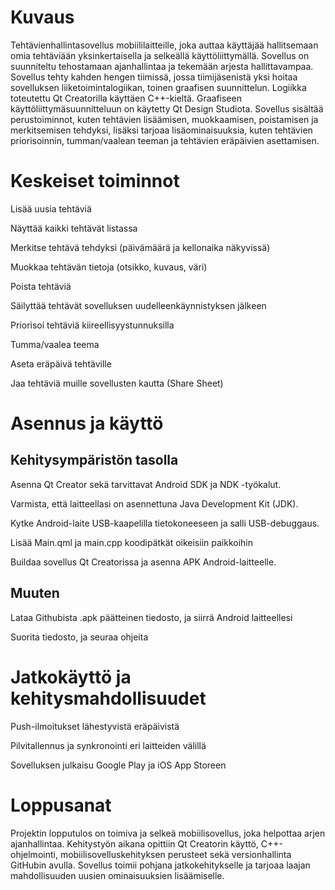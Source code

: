 # Kuvaus
Tehtävienhallintasovellus mobiililaitteille, joka auttaa käyttäjää hallitsemaan omia tehtäviään yksinkertaisella ja selkeällä käyttöliittymällä. Sovellus on suunniteltu tehostamaan ajanhallintaa ja tekemään arjesta hallittavampaa.
Sovellus tehty kahden hengen tiimissä, jossa tiimijäsenistä yksi hoitaa sovelluksen liiketoimintalogiikan, toinen graafisen suunnittelun.
Logiikka toteutettu Qt Creatorilla käyttäen C++-kieltä. Graafiseen käyttöliittymäsuunnitteluun on käytetty Qt Design Studiota.
Sovellus sisältää perustoiminnot, kuten tehtävien lisäämisen, muokkaamisen, poistamisen ja merkitsemisen tehdyksi, lisäksi tarjoaa lisäominaisuuksia, kuten tehtävien priorisoinnin, tumman/vaalean teeman ja tehtävien eräpäivien asettamisen.

# Keskeiset toiminnot
Lisää uusia tehtäviä

Näyttää kaikki tehtävät listassa

Merkitse tehtävä tehdyksi (päivämäärä ja kellonaika näkyvissä)

Muokkaa tehtävän tietoja (otsikko, kuvaus, väri)

Poista tehtäviä

Säilyttää tehtävät sovelluksen uudelleenkäynnistyksen jälkeen

Priorisoi tehtäviä kiireellisyystunnuksilla

Tumma/vaalea teema

Aseta eräpäivä tehtäville

Jaa tehtäviä muille sovellusten kautta (Share Sheet)

# Asennus ja käyttö
## Kehitysympäristön tasolla
Asenna Qt Creator sekä tarvittavat Android SDK ja NDK -työkalut.

Varmista, että laitteellasi on asennettuna Java Development Kit (JDK).

Kytke Android-laite USB-kaapelilla tietokoneeseen ja salli USB-debuggaus.

Lisää Main.qml ja main.cpp koodipätkät oikeisiin paikkoihin

Buildaa sovellus Qt Creatorissa ja asenna APK Android-laitteelle.

## Muuten
Lataa Githubista .apk päätteinen tiedosto, ja siirrä Android laitteellesi

Suorita tiedosto, ja seuraa ohjeita

# Jatkokäyttö ja kehitysmahdollisuudet
Push-ilmoitukset lähestyvistä eräpäivistä

Pilvitallennus ja synkronointi eri laitteiden välillä

Sovelluksen julkaisu Google Play ja iOS App Storeen

# Loppusanat
Projektin lopputulos on toimiva ja selkeä mobiilisovellus, joka helpottaa arjen ajanhallintaa. Kehitystyön aikana opittiin Qt Creatorin käyttö, C++-ohjelmointi, mobiilisovelluskehityksen perusteet sekä versionhallinta GitHubin avulla. Sovellus toimii pohjana jatkokehitykselle ja tarjoaa laajan mahdollisuuden uusien ominaisuuksien lisäämiselle.

